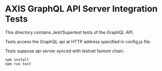 # AXIS GraphQL API Server Integration Tests

This directory contains Jest/Supertest tests of the GraphQL API.

Tests access the GraphQL api at HTTP address specified in config.js file.

Tests suppose api server synced with testnet fantom chain.

```
npm install
npm run test
```

